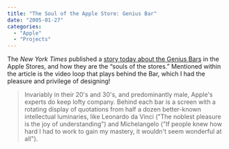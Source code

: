 ```yaml
---
title: "The Soul of the Apple Store: Genius Bar"
date: "2005-01-27"
categories: 
  - "Apple"
  - "Projects"
---
```

The <em>New York Times</em> published a [story today about the Genius Bars](http://www.nytimes.com/2005/01/27/technology/circuits/27appl.html) in the Apple Stores, and how they are the &ldquo;souls of the stores.&rdquo; Mentioned within the article is the video loop that plays behind the Bar, which I had the pleasure and privilege of designing!

> Invariably in their 20's and 30's, and predominantly male, Apple's experts do keep lofty company. Behind each bar is a screen with a rotating display of quotations from half a dozen better-known intellectual luminaries, like Leonardo da Vinci ("The noblest pleasure is the joy of understanding") and Michelangelo ("If people knew how hard I had to work to gain my mastery, it wouldn't seem wonderful at all").